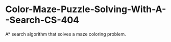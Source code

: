 # Color-Maze-Puzzle-Solving-With-A--Search-CS-404
A* search algorithm that solves a maze coloring problem.
